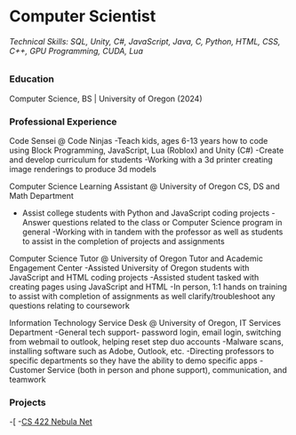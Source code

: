 # Computer Scientist

###### Technical Skills: SQL, Unity, C#, JavaScript, Java, C, Python, HTML, CSS, C++, GPU Programming, CUDA, Lua

### Education
Computer Science, BS | University of Oregon (2024)

### Professional Experience
Code Sensei @ Code Ninjas
  -Teach kids, ages 6-13 years how to code using Block Programming, JavaScript, Lua (Roblox) and Unity (C#)
  -Create and develop curriculum for students
  -Working with a 3d printer creating image renderings to produce 3d models

Computer Science Learning Assistant @ University of Oregon CS, DS and Math Department
  - Assist college students with Python and JavaScript coding projects
  -Answer questions related to the class or Computer Science program in general
  -Working with in tandem with the professor as well as students to assist in the completion of projects and assignments

Computer Science Tutor @ University of Oregon Tutor and Academic Engagement Center
  -Assisted University of Oregon students with JavaScript and HTML coding projects
  -Assisted student tasked with creating pages using JavaScript and HTML
  -In person, 1:1 hands on training to assist with completion of assignments as well clarify/troubleshoot any questions relating to coursework

Information Technology Service Desk @ University of Oregon, IT Services Department
  -General tech support- password login, email login, switching from webmail to outlook, helping reset step duo accounts
  -Malware scans, installing software such as Adobe, Outlook, etc.
  -Directing professors to specific departments so they have the ability to demo specific apps
  -Customer Service (both in person and phone support), communication, and teamwork

### Projects
-[
-[CS 422 Nebula Net](https://www.nebulanet.net/)
